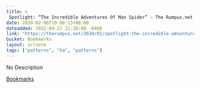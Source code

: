 ```yaml
---
title: > 
 Spotlight: “The Incredible Adventures Of Man Spider” - The Rumpus.net
date: 2020-02-06T19:08:13+00:00
dateadded: 2022-04-21 21:30:08 -0400
link: "https://therumpus.net/2020/01/spotlight-the-incredible-adventures-of-man-spider/"
bucket: Bookmarks
layout: urlnote
tags: ["patterns", "ha", "patterns"]
--- 
```

No Description
 <!-- end excerpt --> 
<div class='bucket'><a class='internal-link' href='/buckets/bookmarks'>Bookmarks</a></div> 
